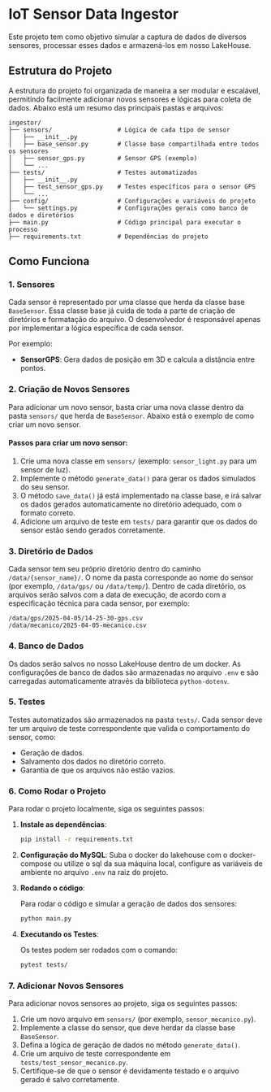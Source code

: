 
# IoT Sensor Data Ingestor

Este projeto tem como objetivo simular a captura de dados de diversos sensores, processar esses dados e armazená-los em nosso LakeHouse.

## Estrutura do Projeto

A estrutura do projeto foi organizada de maneira a ser modular e escalável, permitindo facilmente adicionar novos sensores e lógicas para coleta de dados. Abaixo está um resumo das principais pastas e arquivos:

```
ingestor/
├── sensors/                  # Lógica de cada tipo de sensor
│   ├── __init__.py
│   ├── base_sensor.py        # Classe base compartilhada entre todos os sensores
│   ├── sensor_gps.py         # Sensor GPS (exemplo)
│   └── ...
├── tests/                    # Testes automatizados
│   ├── __init__.py
│   ├── test_sensor_gps.py    # Testes específicos para o sensor GPS
│   └── ...
├── config/                   # Configurações e variáveis do projeto
│   └── settings.py           # Configurações gerais como banco de dados e diretórios
├── main.py                   # Código principal para executar o processo
├── requirements.txt          # Dependências do projeto
```

## Como Funciona

### 1. **Sensores**

Cada sensor é representado por uma classe que herda da classe base `BaseSensor`. Essa classe base já cuida de toda a parte de criação de diretórios e formatação do arquivo. O desenvolvedor é responsável apenas por implementar a lógica específica de cada sensor.

Por exemplo:

- **SensorGPS**: Gera dados de posição em 3D e calcula a distância entre pontos.

### 2. **Criação de Novos Sensores**

Para adicionar um novo sensor, basta criar uma nova classe dentro da pasta `sensors/` que herda de `BaseSensor`. Abaixo está o exemplo de como criar um novo sensor.

#### Passos para criar um novo sensor:

1. Crie uma nova classe em `sensors/` (exemplo: `sensor_light.py` para um sensor de luz).
2. Implemente o método `generate_data()` para gerar os dados simulados do seu sensor.
3. O método `save_data()` já está implementado na classe base, e irá salvar os dados gerados automaticamente no diretório adequado, com o formato correto.
4. Adicione um arquivo de teste em `tests/` para garantir que os dados do sensor estão sendo gerados corretamente.

### 3. **Diretório de Dados**

Cada sensor tem seu próprio diretório dentro do caminho `/data/{sensor_name}/`. O nome da pasta corresponde ao nome do sensor (por exemplo, `/data/gps/` ou `/data/temp/`). Dentro de cada diretório, os arquivos serão salvos com a data de execução, de acordo com a especificação técnica para cada sensor, por exemplo:

```
/data/gps/2025-04-05/14-25-30-gps.csv
/data/mecanico/2025-04-05-mecanico.csv

```

### 4. **Banco de Dados**

Os dados serão salvos no nosso LakeHouse dentro de um docker. As configurações de banco de dados são armazenadas no arquivo `.env` e são carregadas automaticamente através da biblioteca `python-dotenv`.

### 5. **Testes**

Testes automatizados são armazenados na pasta `tests/`. Cada sensor deve ter um arquivo de teste correspondente que valida o comportamento do sensor, como:

- Geração de dados.
- Salvamento dos dados no diretório correto.
- Garantia de que os arquivos não estão vazios.

### 6. **Como Rodar o Projeto**

Para rodar o projeto localmente, siga os seguintes passos:

1. **Instale as dependências**:

   ```bash
   pip install -r requirements.txt
   ```

2. **Configuração do MySQL**:
   Suba o docker do lakehouse com o docker-compose ou utilize o sql da sua máquina local, configure as variáveis de ambiente no arquivo `.env` na raiz do projeto.

3. **Rodando o código**:
   
   Para rodar o código e simular a geração de dados dos sensores:

   ```bash
   python main.py
   ```

4. **Executando os Testes**:

   Os testes podem ser rodados com o comando:

   ```bash
   pytest tests/
   ```

### 7. **Adicionar Novos Sensores**

Para adicionar novos sensores ao projeto, siga os seguintes passos:

1. Crie um novo arquivo em `sensors/` (por exemplo, `sensor_mecanico.py`).
2. Implemente a classe do sensor, que deve herdar da classe base `BaseSensor`.
3. Defina a lógica de geração de dados no método `generate_data()`.
4. Crie um arquivo de teste correspondente em `tests/test_sensor_mecanico.py`.
5. Certifique-se de que o sensor é devidamente testado e o arquivo gerado é salvo corretamente.
